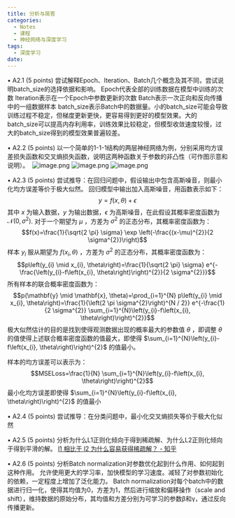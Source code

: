 ```yaml
---
title: 分析与简答
categories:
  - Notes
  - 课程
  - 神经网络与深度学习
tags:
  - 深度学习
date:
---
```

• A2.1 (5 points) 尝试解释Epoch、Iteration、Batch几个概念及其不同，尝试说明batch_size的选择依据和影响。
Epoch代表全部的训练数据在模型中训练的次数
Iteration表示在一个Epoch中参数更新的次数
Batch表示一次正向和反向传播中的一组数据样本
batch_size表示Batch中的数据量。小的batch_size可能会导致训练过程不稳定，但梯度更新更快，更容易得到更好的模型效果。大的batch_size可以提高内存利用率，训练效果比较稳定，但模型收敛速度较慢，过大的batch_size得到的模型效果普遍较差。


• A2.2 (5 points) 以一个简单的1-1-1结构的两层神经网络为例，分别采用均方误差损失函数和交叉熵损失函数，说明这两种函数关于参数的非凸性（可作图示意和说明）。 
![image.png](https://cdn.jsdelivr.net/gh/zhengyangWang1/image@main/img/20231031100205.png)
![image.png](https://cdn.jsdelivr.net/gh/zhengyangWang1/image@main/img/20231031100233.png)
![image.png](https://cdn.jsdelivr.net/gh/zhengyangWang1/image@main/img/20231031101845.png)



• A2.3 (5 points) 尝试推导：在回归问题中，假设输出中包含高斯噪音，则最小化均方误差等价于极大似然。
回归模型中输出加入高斯噪音，用函数表示如下：$$y=f(x, \theta)+\epsilon$$其中 $x$ 为输入数据，$y$ 为输出数据，$\epsilon$ 为高斯噪音，在此假设其概率密度函数为 $\mathcal{N}\left(0, \sigma^{2}\right)$.
对于一个期望为 $\mu$ ，方差为 $\sigma^{2}$ 的正态分布，其概率密度函数为：$$f(x)=\frac{1}{\sqrt{2 \pi} \sigma} \exp \left(-\frac{(x-\mu)^{2}}{2 \sigma^{2}}\right)$$
样本 $y_i$ 服从期望为 $f(x_i, \theta)$ ，方差为 $\sigma^{2}$ 的正态分布，其概率密度函数为：$$p\left(y_{i} \mid x_{i}, \theta\right)=\frac{1}{\sqrt{2 \pi} \sigma} e^{-\frac{\left(y_{i}-f\left(x_{i}, \theta\right)\right)^{2}}{2 \sigma^{2}}}$$
所有样本的联合概率密度函数为：$$p(\mathbf{y} \mid \mathbf{x}, \theta)=\prod_{i=1}^{N} p\left(y_{i} \mid x_{i}, \theta\right)=\frac{1}{\left(2 \pi \sigma^{2}\right)^{N / 2}} e^{-\frac{1}{2 \sigma^{2}} \sum_{i=1}^{N}\left(y_{i}-f\left(x_{i}, \theta\right)\right)^{2}}$$
极大似然估计的目的是找到使得观测数据出现的概率最大的参数值 $\theta$ ，即调整 $\theta$ 的值使得上述联合概率密度函数的值最大，即使得 $\sum_{i=1}^{N}\left(y_{i}-f\left(x_{i}, \theta\right)\right)^{2}$ 的值最小。

样本的均方误差可以表示为：$$MSELoss=\frac{1}{N} \sum_{i=1}^{N}\left(y_{i}-f\left(x_{i}, \theta\right)\right)^{2}$$最小化均方误差即使得 $\sum_{i=1}^{N}\left(y_{i}-f\left(x_{i}, \theta\right)\right)^{2}$ 的值最小


• A2.4 (5 points) 尝试推导：在分类问题中，最小化交叉熵损失等价于极大化似然

• A2.5 (5 points) 分析为什么L1正则化倾向于得到稀疏解、为什么L2正则化倾向于得到平滑的解。
[l1 相比于 l2 为什么容易获得稀疏解？ - 知乎](https://www.zhihu.com/question/37096933/answer/70426653)

• A2.6 (5 points) 分析Batch normalization对参数优化起到什么作用、如何起到这种作用。
允许使用更大的学习率，加快模型的学习速度。减轻了对参数初始化的依赖，一定程度上增加了泛化能力。
Batch normalization对每个batch中的数据进行归一化，使得其均值为0，方差为1，然后进行缩放和偏移操作（scale and shift），维持数据的原始分布，其均值和方差分别为可学习的参数β和γ，通过反向传播更新。